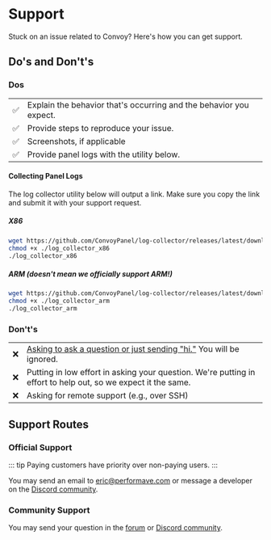 # Support

Stuck on an issue related to Convoy? Here's how you can get support.

## Do's and Don't's

### Dos

|                    |                                                                    |
|--------------------|--------------------------------------------------------------------|
| :white_check_mark: | Explain the behavior that's occurring and the behavior you expect. |
| :white_check_mark: | Provide steps to reproduce your issue.                             |
| :white_check_mark: | Screenshots, if applicable                                         |
| :white_check_mark: | Provide panel logs with the utility below.                         |

#### Collecting Panel Logs

The log collector utility below will output a link. Make sure you copy the link and submit it with your support request.

##### X86

```bash
wget https://github.com/ConvoyPanel/log-collector/releases/latest/download/log_collector_x86
chmod +x ./log_collector_x86
./log_collector_x86
```

##### ARM (doesn't mean we officially support ARM!)

```bash
wget https://github.com/ConvoyPanel/log-collector/releases/latest/download/log_collector_arm
chmod +x ./log_collector_arm
./log_collector_arm
```

### Don't's

|     |                                                                                                               |
|-----|---------------------------------------------------------------------------------------------------------------|
| :x: | [Asking to ask a question or just sending "hi."](https://nohello.net/en/) You will be ignored.                |
| :x: | Putting in low effort in asking your question. We're putting in effort to help out, so we expect it the same. |
| :x: | Asking for remote support (e.g., over SSH)                                                                    |

## Support Routes

### Official Support

::: tip
Paying customers have priority over non-paying users. 
:::

You may send an email to [eric@performave.com](mailto:eric@performave.com) or message a developer on the [Discord community](https://discord.convoypanel.com).

### Community Support

You may send your question in the [forum](https://github.com/ConvoyPanel/panel/discussions) or [Discord community](https://discord.convoypanel.com).

